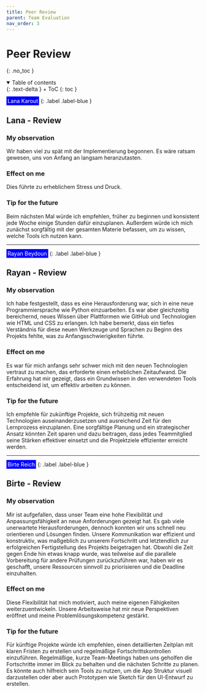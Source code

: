 ```yaml
---
title: Peer Review
parent: Team Evaluation
nav_order: 3
---
```


# Peer Review
{: .no_toc }

<details open markdown="block">

  <summary>Table of contents</summary>
  {: .text-delta }
  + ToC
  {: toc }
</details>

<span style="color:white; background-color:blue; padding: 3px;">Lana Karout</span>
{: .label .label-blue }

## Lana - Review

### My observation

Wir haben viel zu spät mit der Implementierung begonnen. Es wäre ratsam gewesen, uns von Anfang an langsam heranzutasten.

### Effect on me

Dies führte zu erheblichem Stress und Druck.

### Tip for the future

Beim nächsten Mal würde ich empfehlen, früher zu beginnen und konsistent jede Woche einige Stunden dafür einzuplanen. Außerdem würde ich mich zunächst sorgfältig mit der gesamten Materie befassen, um zu wissen, welche Tools ich nutzen kann.

---

<span style="color:white; background-color:blue; padding: 3px;">Rayan Beydoun</span>
{: .label .label-blue }

## Rayan - Review

### My observation

Ich habe festgestellt, dass es eine Herausforderung war, sich in eine neue Programmiersprache wie Python einzuarbeiten. Es war aber gleichzeitig bereichernd, neues Wissen über Plattformen wie GitHub und Technologien wie HTML und CSS zu erlangen. Ich habe bemerkt, dass ein tiefes Verständnis für diese neuen Werkzeuge und Sprachen zu Beginn des Projekts fehlte, was zu Anfangsschwierigkeiten führte.

### Effect on me

Es war für mich anfangs sehr schwer mich mit den neuen Technologien vertraut zu machen, das erforderte einen erheblichen Zeitaufwand. Die Erfahrung hat mir gezeigt, dass ein Grundwissen in den verwendeten Tools entscheidend ist, um effektiv arbeiten zu können.

### Tip for the future

Ich empfehle für zukünftige Projekte, sich frühzeitig mit neuen Technologien auseinanderzusetzen und ausreichend Zeit für den Lernprozess einzuplanen. Eine sorgfältige Planung und ein strategischer Ansatz könnten Zeit sparen und dazu beitragen, dass jedes Teammitglied seine Stärken effektiver einsetzt und die Projektziele effizienter erreicht werden.

---

<span style="color:white; background-color:blue; padding: 3px;">Birte Reich</span>
{: .label .label-blue }

## Birte - Review

### My observation

Mir ist aufgefallen, dass unser Team eine hohe Flexibilität und Anpassungsfähigkeit an neue Anforderungen gezeigt hat. Es gab viele unerwartete Herausforderungen, dennoch konnten wir uns schnell neu orientieren und Lösungen finden. Unsere Kommunikation war effizient und konstruktiv, was maßgeblich zu unserem Fortschritt und letztendlich zur erfolgreichen Fertigstellung des Projekts beigetragen hat. Obwohl die Zeit gegen Ende hin etwas knapp wurde, was teilweise auf die parallele Vorbereitung für andere Prüfungen zurückzuführen war, haben wir es geschafft, unsere Ressourcen sinnvoll zu priorisieren und die Deadline einzuhalten.

### Effect on me

Diese Flexibilität hat mich motiviert, auch meine eigenen Fähigkeiten weiterzuentwickeln. Unsere Arbeitsweise hat mir neue Perspektiven eröffnet und meine Problemlösungskompetenz gestärkt.

### Tip for the future

Für künftige Projekte würde ich empfehlen, einen detaillierten Zeitplan mit klaren Fristen zu erstellen und regelmäßige Fortschrittskontrollen einzuführen. Regelmäßige, kurze Team-Meetings haben uns geholfen die Fortschritte immer im Blick zu behalten und die nächsten Schritte zu planen. Es könnte auch hilfreich sein Tools zu nutzen, um die App Struktur visuell darzustellen oder aber auch Prototypen wie Sketch für den UI-Entwurf zu erstellen.
